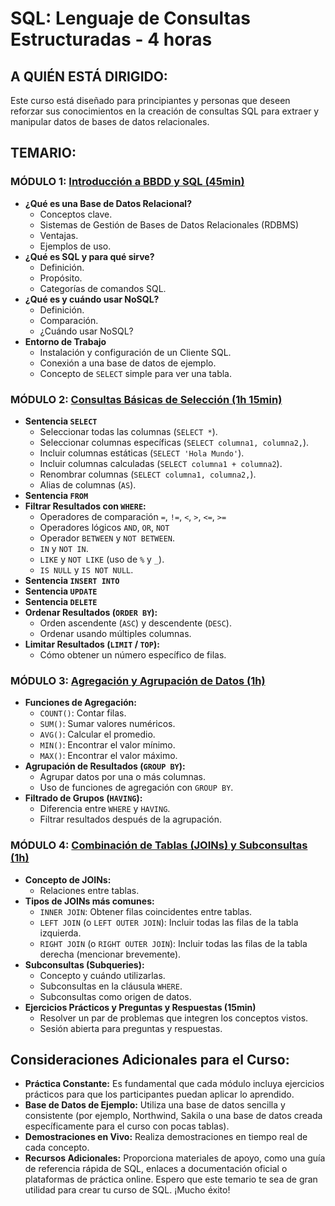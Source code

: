 # SQL: Lenguaje de Consultas Estructuradas - 4 horas

## A QUIÉN ESTÁ DIRIGIDO:
Este curso está diseñado para principiantes y personas que deseen reforzar sus conocimientos en la creación de consultas SQL para extraer y manipular datos de bases de datos relacionales.

## TEMARIO:

### MÓDULO 1: [Introducción a BBDD y SQL (45min)](https://github.com/mauricioge/sql/blob/main/modulo1.md)
- **¿Qué es una Base de Datos Relacional?**
  + Conceptos clave.
  + Sistemas de Gestión de Bases de Datos Relacionales (RDBMS)
  + Ventajas.
  + Ejemplos de uso.
- **¿Qué es SQL y para qué sirve?**
  + Definición.
  + Propósito.
  + Categorías de comandos SQL.
- **¿Qué es y cuándo usar NoSQL?**
  + Definición.
  + Comparación.
  + ¿Cuándo usar NoSQL?
- **Entorno de Trabajo**
  + Instalación y configuración de un Cliente SQL.
  + Conexión a una base de datos de ejemplo.
  + Concepto de `SELECT` simple para ver una tabla.

### MÓDULO 2: [Consultas Básicas de Selección (1h 15min)](https://github.com/mauricioge/sql/blob/main/modulo2.md)
- **Sentencia `SELECT`**
  + Seleccionar todas las columnas (`SELECT *`).
  + Seleccionar columnas específicas (`SELECT columna1, columna2,`).
  + Incluir columnas estáticas (`SELECT 'Hola Mundo'`).
  + Incluir columnas calculadas (`SELECT columna1 + columna2`).
  + Renombrar columnas (`SELECT columna1, columna2,`).
  + Alias de columnas (`AS`).
- **Sentencia `FROM`**
- **Filtrar Resultados con `WHERE`:**
  + Operadores de comparación `=`, `!=`, `<`, `>`, `<=`, `>=`
  + Operadores lógicos `AND`, `OR`, `NOT`
  + Operador `BETWEEN` y `NOT BETWEEN`.
  + `IN` y `NOT IN`.
  + `LIKE` y `NOT LIKE` (uso de `%` y `_`).
  + `IS NULL` y `IS NOT NULL`.
- **Sentencia `INSERT INTO`**
- **Sentencia `UPDATE`**
- **Sentencia `DELETE`**
- **Ordenar Resultados (`ORDER BY`):**
  + Orden ascendente (`ASC`) y descendente (`DESC`).
  + Ordenar usando múltiples columnas.
- **Limitar Resultados (`LIMIT` / `TOP`):**
  + Cómo obtener un número específico de filas.

### MÓDULO 3: [Agregación y Agrupación de Datos (1h)](https://github.com/mauricioge/sql/blob/main/modulo3.md)
- **Funciones de Agregación:**
  + `COUNT()`: Contar filas.
  + `SUM()`: Sumar valores numéricos.
  + `AVG()`: Calcular el promedio.
  + `MIN()`: Encontrar el valor mínimo.
  + `MAX()`: Encontrar el valor máximo.
- **Agrupación de Resultados (`GROUP BY`):**
  + Agrupar datos por una o más columnas.
  + Uso de funciones de agregación con `GROUP BY`.
- **Filtrado de Grupos (`HAVING`):**
  + Diferencia entre `WHERE` y `HAVING`.
  + Filtrar resultados después de la agrupación.

### MÓDULO 4: [Combinación de Tablas (JOINs) y Subconsultas (1h)](https://github.com/mauricioge/sql/blob/main/modulo4.md)
- **Concepto de JOINs:**
  + Relaciones entre tablas.
- **Tipos de JOINs más comunes:**
  + `INNER JOIN`: Obtener filas coincidentes entre tablas.
  + `LEFT JOIN` (o `LEFT OUTER JOIN`): Incluir todas las filas de la tabla izquierda.
  + `RIGHT JOIN` (o `RIGHT OUTER JOIN`): Incluir todas las filas de la tabla derecha (mencionar brevemente).
- **Subconsultas (Subqueries):**
  + Concepto y cuándo utilizarlas.
  + Subconsultas en la cláusula `WHERE`.
  + Subconsultas como origen de datos.
- **Ejercicios Prácticos y Preguntas y Respuestas (15min)**
  + Resolver un par de problemas que integren los conceptos vistos.
  + Sesión abierta para preguntas y respuestas.

## Consideraciones Adicionales para el Curso:
- **Práctica Constante:** Es fundamental que cada módulo incluya ejercicios prácticos para que los participantes puedan aplicar lo aprendido.
- **Base de Datos de Ejemplo:** Utiliza una base de datos sencilla y consistente (por ejemplo, Northwind, Sakila o una base de datos creada específicamente para el curso con pocas tablas).
- **Demostraciones en Vivo:** Realiza demostraciones en tiempo real de cada concepto.
- **Recursos Adicionales:** Proporciona materiales de apoyo, como una guía de referencia rápida de SQL, enlaces a documentación oficial o plataformas de práctica online.
Espero que este temario te sea de gran utilidad para crear tu curso de SQL. ¡Mucho éxito!
